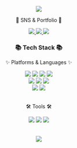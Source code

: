 <div align=center>
	<img src="https://capsule-render.vercel.app/api?type=waving&color=auto&height=200&section=header&text=EJ%20Github!&fontSize=90" />	
</div>
<div align=center>
	<p>🎨 SNS & Portfolio 🎨</p>
</div>
<div align=center>
	<a href="https://litt1eforest.tistory.com"> 
		<img src="https://img.shields.io/badge/tistory-EE4C2C?style=for-the-badge&logo=tistory&logoColor=white">
	</a>
	<a href="mailto:oyl456@bme.gachon.ac.kr">
		<img src="https://img.shields.io/badge/gmail-EA4335?style=for-the-badge&logo=gmail&logoColor=white">
	</a>
	<a href="">
		<img src="https://img.shields.io/badge/notion-000000?style=for-the-badge&logo=notion&logoColor=white">
	</a>
	<br>
</div>
<div align=center>
	<h3>📚 Tech Stack 📚</h3>
	<p>✨ Platforms & Languages ✨</p>
</div>
<div align="center">
	<img src="https://img.shields.io/badge/python-3776AB?style=for-the-badge&logo=python&logoColor=white"> 
	 <img src="https://img.shields.io/badge/c++-00599C?style=for-the-badge&logo=cplusplus&logoColor=white">
	<img src="https://img.shields.io/badge/c-A8B9CC?style=for-the-badge&logo=c&logoColor=white">
	<img src="https://img.shields.io/badge/swift-F05138?style=for-the-badge&logo=swift&logoColor=white">
	<br>
	<img src="https://img.shields.io/badge/pytorch-EE4C2C?style=for-the-badge&logo=pytorch&logoColor=white">
	<img src="https://img.shields.io/badge/tensorflow-FF6F00?style=for-the-badge&logo=tensorflow&logoColor=white">
	<img src="https://img.shields.io/badge/opencv-5C3EE8?style=for-the-badge&logo=opencv&logoColor=white">
	<br>
	<img src="https://img.shields.io/badge/linux-FCC624?style=for-the-badge&logo=linux&logoColor=white">
	<img src="https://img.shields.io/badge/docker-2496ED?style=for-the-badge&logo=docker&logoColor=white">
</div>
<br>
<div align=center>
	<p>🛠 Tools 🛠</p>
</div>
<div align=center>
	<img src="https://img.shields.io/badge/visualstudiocode-007ACC?style=for-the-badge&logo=visualstudiocode&logoColor=white">
	<img src="https://img.shields.io/badge/nvidia-76B900?style=for-the-badge&logo=nvidia&logoColor=white">
	<img src="https://img.shields.io/badge/GitHub-181717?style=for-the-badge&logo=GitHub&logoColor=white">
</div>
<br>
<div align=center>
	<br>
<img src="https://github-readme-stats.vercel.app/api?username=kwakeunji&show_icons=true">


<!--
**kwakeunji/kwakeunji** is a ✨ _special_ ✨ repository because its `README.md` (this file) appears on your GitHub profile.

Here are some ideas to get you started:

- 🔭 I’m currently working on ...
- 🌱 I’m currently learning ...
- 👯 I’m looking to collaborate on ...
- 🤔 I’m looking for help with ...
- 💬 Ask me about ...
- 📫 How to reach me: ...
- 😄 Pronouns: ...
- ⚡ Fun fact: ...
-->
